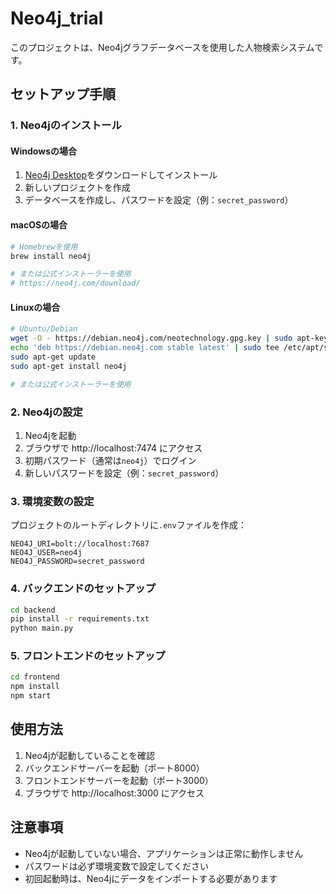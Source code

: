 # Neo4j_trial

このプロジェクトは、Neo4jグラフデータベースを使用した人物検索システムです。

## セットアップ手順

### 1. Neo4jのインストール

#### Windowsの場合
1. [Neo4j Desktop](https://neo4j.com/download/)をダウンロードしてインストール
2. 新しいプロジェクトを作成
3. データベースを作成し、パスワードを設定（例：`secret_password`）

#### macOSの場合
```bash
# Homebrewを使用
brew install neo4j

# または公式インストーラーを使用
# https://neo4j.com/download/
```

#### Linuxの場合
```bash
# Ubuntu/Debian
wget -O - https://debian.neo4j.com/neotechnology.gpg.key | sudo apt-key add -
echo 'deb https://debian.neo4j.com stable latest' | sudo tee /etc/apt/sources.list.d/neo4j.list
sudo apt-get update
sudo apt-get install neo4j

# または公式インストーラーを使用
```

### 2. Neo4jの設定

1. Neo4jを起動
2. ブラウザで http://localhost:7474 にアクセス
3. 初期パスワード（通常は`neo4j`）でログイン
4. 新しいパスワードを設定（例：`secret_password`）

### 3. 環境変数の設定

プロジェクトのルートディレクトリに`.env`ファイルを作成：

```env
NEO4J_URI=bolt://localhost:7687
NEO4J_USER=neo4j
NEO4J_PASSWORD=secret_password
```

### 4. バックエンドのセットアップ

```bash
cd backend
pip install -r requirements.txt
python main.py
```

### 5. フロントエンドのセットアップ

```bash
cd frontend
npm install
npm start
```

## 使用方法

1. Neo4jが起動していることを確認
2. バックエンドサーバーを起動（ポート8000）
3. フロントエンドサーバーを起動（ポート3000）
4. ブラウザで http://localhost:3000 にアクセス

## 注意事項

- Neo4jが起動していない場合、アプリケーションは正常に動作しません
- パスワードは必ず環境変数で設定してください
- 初回起動時は、Neo4jにデータをインポートする必要があります